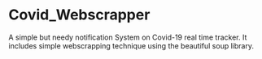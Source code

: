 # Covid_Webscrapper
A simple but needy notification System on Covid-19 real time tracker.
It includes simple webscrapping technique using the beautiful soup library.
